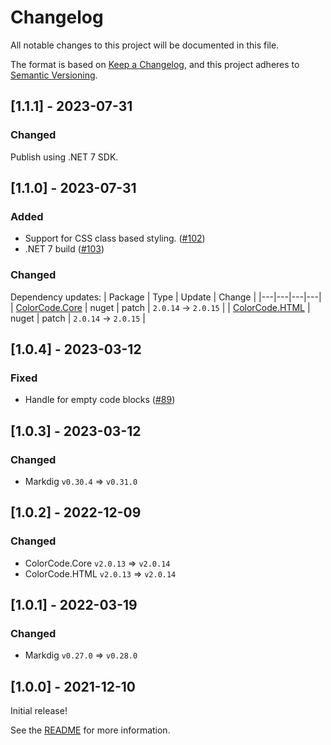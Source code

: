 # Changelog

All notable changes to this project will be documented in this file.

The format is based on [Keep a Changelog](https://keepachangelog.com/en/1.0.0/),
and this project adheres to [Semantic Versioning](https://semver.org/spec/v2.0.0.html).

## [1.1.1] - 2023-07-31

### Changed

Publish using .NET 7 SDK.

## [1.1.0] - 2023-07-31

### Added

- Support for CSS class based styling. ([#102](https://github.com/wbaldoumas/markdown-colorcode/pull/102))
- .NET 7 build ([#103](https://github.com/wbaldoumas/markdown-colorcode/pull/103))

### Changed

Dependency updates:
| Package | Type | Update | Change |
|---|---|---|---|
| [ColorCode.Core](https://togithub.com/CommunityToolkit/ColorCode-Universal) | nuget | patch | `2.0.14` -> `2.0.15` |
| [ColorCode.HTML](https://togithub.com/CommunityToolkit/ColorCode-Universal) | nuget | patch | `2.0.14` -> `2.0.15` |

## [1.0.4] - 2023-03-12

### Fixed

- Handle for empty code blocks ([#89](https://github.com/wbaldoumas/markdown-colorcode/pull/89))

## [1.0.3] - 2023-03-12

### Changed

- Markdig `v0.30.4` => `v0.31.0`

## [1.0.2] - 2022-12-09

### Changed

- ColorCode.Core `v2.0.13` => `v2.0.14`
- ColorCode.HTML `v2.0.13` => `v2.0.14`

## [1.0.1] - 2022-03-19

### Changed

- Markdig `v0.27.0` => `v0.28.0`

## [1.0.0] - 2021-12-10

Initial release!

See the [README](https://github.com/wbaldoumas/markdown-colorcode/tree/initial_release#readme) for more information.
